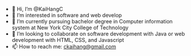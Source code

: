 - 👋 Hi, I’m @KaiHangC
- 👀 I’m interested in software and web develop
- 🌱 I’m currently pursuing bachelor degree in Computer information system at New York City College of Technology
- 💞️ I’m looking to collaborate on software development with Java or web development with HTML, CSS, and Javascript
- 📫 How to reach me: ckaihang@gmail.com

<!---
KaiHangC/KaiHangC is a ✨ special ✨ repository because its `README.md` (this file) appears on your GitHub profile.
You can click the Preview link to take a look at your changes.
--->
